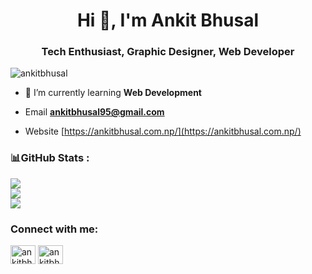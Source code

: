 <h1 align="center">Hi 👋, I'm Ankit Bhusal</h1>
<h3 align="center">Tech Enthusiast, Graphic Designer, Web Developer</h3>

<p align="left"> <img src="https://komarev.com/ghpvc/?username=ankitbhusal&label=Profile%20views&color=0e75b6&style=flat" alt="ankitbhusal" /> </p>


- 🌱 I’m currently learning **Web Development**

- Email **ankitbhusal95@gmail.com**

- Website [https://ankitbhusal.com.np/](https://ankitbhusal.com.np/)


<h3 >📊GitHub Stats :</h3>

![](https://github-readme-stats.vercel.app/api?username=ankitbhusal&theme=react&hide_border=true&include_all_commits=false&count_private=true)<br/>
![](https://github-readme-streak-stats.herokuapp.com/?user=ankitbhusal&theme=react&hide_border=true)<br/>
![](https://github-readme-stats.vercel.app/api/top-langs/?username=ankitbhusal&theme=react&hide_border=true&include_all_commits=false&count_private=true&layout=compact)

<h3 align="left">Connect with me:</h3>
<p align="left">
<a href="https://fb.com/ankitbhusal20" target="blank"><img align="center" src="https://raw.githubusercontent.com/rahuldkjain/github-profile-readme-generator/master/src/images/icons/Social/facebook.svg" alt="ankitbhusal20" height="30" width="40" /></a>
<a href="https://instagram.com/ankitbhusal20" target="blank"><img align="center" src="https://raw.githubusercontent.com/rahuldkjain/github-profile-readme-generator/master/src/images/icons/Social/instagram.svg" alt="ankitbhusal20" height="30" width="40" /></a>
</p>

